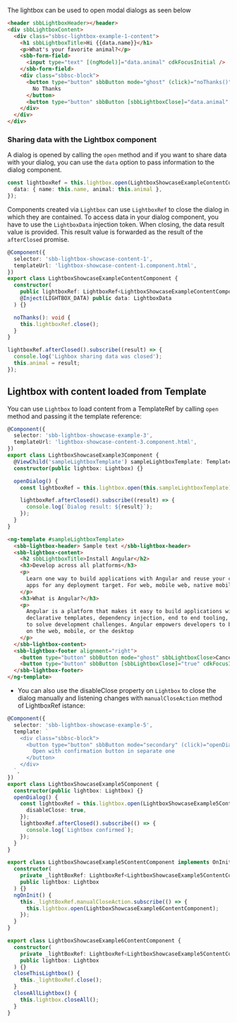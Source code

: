 The lightbox can be used to open modal dialogs as seen below

```html
<header sbbLightboxHeader></header>
<div sbbLightboxContent>
  <div class="sbbsc-lightbox-example-1-content">
    <h1 sbbLightboxTitle>Hi {{data.name}}</h1>
    <p>What's your favorite animal?</p>
    <sbb-form-field>
      <input type="text" [(ngModel)]="data.animal" cdkFocusInitial />
    </sbb-form-field>
    <div class="sbbsc-block">
      <button type="button" sbbButton mode="ghost" (click)="noThanks()" style="margin-right: 1em;">
        No Thanks
      </button>
      <button type="button" sbbButton [sbbLightboxClose]="data.animal" cdkFocusInitial>Ok</button>
    </div>
  </div>
</div>
```

### Sharing data with the Lightbox component

A dialog is opened by calling the `open` method and if you want to share data with your dialog,
you can use the `data` option to pass information to the dialog component.

```ts
const lightboxRef = this.lightbox.open(LightboxShowcaseExampleContentComponent, {
  data: { name: this.name, animal: this.animal },
});
```

Components created via `Lightbox` can use `LightboxRef` to close the dialog in which they are
contained. To access data in your dialog component, you have to use the `LightboxData` injection
token. When closing, the data result value is provided. This result value is forwarded as the
result of the `afterClosed` promise.

```ts
@Component({
  selector: 'sbb-lightbox-showcase-content-1',
  templateUrl: 'lightbox-showcase-content-1.component.html',
})
export class LightboxShowcaseExampleContentComponent {
  constructor(
    public lightboxRef: LightboxRef<LightboxShowcaseExampleContentComponent>,
    @Inject(LIGHTBOX_DATA) public data: LightboxData
  ) {}

  noThanks(): void {
    this.lightboxRef.close();
  }
}
```

```ts
lightboxRef.afterClosed().subscribe((result) => {
  console.log('Lighbox sharing data was closed');
  this.animal = result;
});
```

<h2>Lightbox with content loaded from Template</h2>

You can use `Lightbox` to load content from a TemplateRef by calling `open` method and
passing it the template reference:

```ts
@Component({
  selector: 'sbb-lightbox-showcase-example-3',
  templateUrl: 'lightbox-showcase-content-3.component.html',
})
export class LightboxShowcaseExample3Component {
  @ViewChild('sampleLightboxTemplate') sampleLightboxTemplate: TemplateRef<any>;
  constructor(public lightbox: Lightbox) {}

  openDialog() {
    const lightboxRef = this.lightbox.open(this.sampleLightboxTemplate);

    lightboxRef.afterClosed().subscribe((result) => {
      console.log(`Dialog result: ${result}`);
    });
  }
}
```

```html
<ng-template #sampleLightboxTemplate>
  <sbb-lightbox-header> Sample text </sbb-lightbox-header>
  <sbb-lightbox-content>
    <h2 sbbLightboxTitle>Install Angular</h2>
    <h3>Develop across all platforms</h3>
    <p>
      Learn one way to build applications with Angular and reuse your code and abilities to build
      apps for any deployment target. For web, mobile web, native mobile and native desktop.
    </p>
    <h3>What is Angular?</h3>
    <p>
      Angular is a platform that makes it easy to build applications with the web. Angular combines
      declarative templates, dependency injection, end to end tooling, and integrated best practices
      to solve development challenges. Angular empowers developers to build applications that live
      on the web, mobile, or the desktop
    </p>
  </sbb-lightbox-content>
  <sbb-lightbox-footer alignment="right">
    <button type="button" sbbButton mode="ghost" sbbLightboxClose>Cancel</button>
    <button type="button" sbbButton [sbbLightboxClose]="true" cdkFocusInitial>Accept</button>
  </sbb-lightbox-footer>
</ng-template>
```

- You can also use the disableClose property on `Lightbox` to close the dialog manually and
  listening changes with `manualCloseAction` method of LightboxRef istance:

```ts
@Component({
  selector: 'sbb-lightbox-showcase-example-5',
  template: `
    <div class="sbbsc-block">
      <button type="button" sbbButton mode="secondary" (click)="openDialog()">
        Open with confirmation button in separate one
      </button>
    </div>
  `,
})
export class LightboxShowcaseExample5Component {
  constructor(public lightbox: Lightbox) {}
  openDialog() {
    const lightboxRef = this.lightbox.open(LightboxShowcaseExample5ContentComponent, {
      disableClose: true,
    });
    lightboxRef.afterClosed().subscribe(() => {
      console.log(`Lightbox confirmed`);
    });
  }
}
```

```ts
export class LightboxShowcaseExample5ContentComponent implements OnInit {
  constructor(
    private _lightBoxRef: LightboxRef<LightboxShowcaseExample5ContentComponent>,
    public lightbox: Lightbox
  ) {}
  ngOnInit() {
    this._lightBoxRef.manualCloseAction.subscribe(() => {
      this.lightbox.open(LightboxShowcaseExample6ContentComponent);
    });
  }
}

export class LightboxShowcaseExample6ContentComponent {
  constructor(
    private _lightBoxRef: LightboxRef<LightboxShowcaseExample5ContentComponent>,
    public lightbox: Lightbox
  ) {}
  closeThisLightbox() {
    this._lightBoxRef.close();
  }
  closeAllLightbox() {
    this.lightbox.closeAll();
  }
}
```
